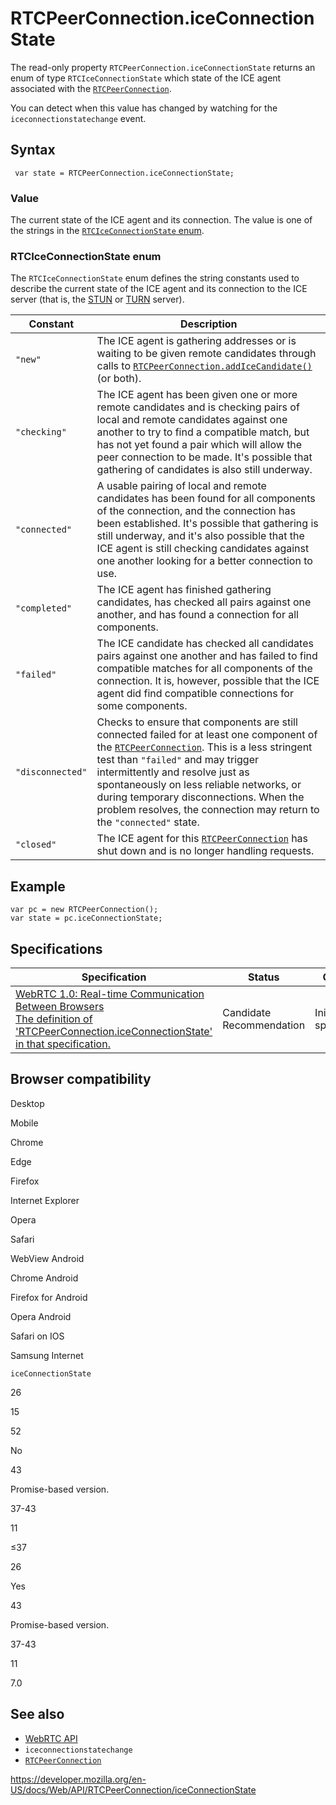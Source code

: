 RTCPeerConnection.iceConnectionState
====================================

The read-only property `RTCPeerConnection.iceConnectionState` returns an enum of type `RTCIceConnectionState` which state of the ICE agent associated with the [`RTCPeerConnection`](../rtcpeerconnection).

You can detect when this value has changed by watching for the `iceconnectionstatechange` event.

Syntax
------

     var state = RTCPeerConnection.iceConnectionState;

### Value

The current state of the ICE agent and its connection. The value is one of the strings in the [`RTCIceConnectionState` enum](#rtciceconnectionstate_enum).

### RTCIceConnectionState enum

The `RTCIceConnectionState` enum defines the string constants used to describe the current state of the ICE agent and its connection to the ICE server (that is, the [STUN](https://developer.mozilla.org/en-US/docs/Glossary/STUN) or [TURN](https://developer.mozilla.org/en-US/docs/Glossary/TURN) server).

<table><thead><tr class="header"><th>Constant</th><th>Description</th></tr></thead><tbody><tr class="odd"><td><code>"new"</code></td><td>The ICE agent is gathering addresses or is waiting to be given remote candidates through calls to <a href="addicecandidate"><code>RTCPeerConnection.addIceCandidate()</code></a> (or both).</td></tr><tr class="even"><td><code>"checking"</code></td><td>The ICE agent has been given one or more remote candidates and is checking pairs of local and remote candidates against one another to try to find a compatible match, but has not yet found a pair which will allow the peer connection to be made. It's possible that gathering of candidates is also still underway.</td></tr><tr class="odd"><td><code>"connected"</code></td><td>A usable pairing of local and remote candidates has been found for all components of the connection, and the connection has been established. It's possible that gathering is still underway, and it's also possible that the ICE agent is still checking candidates against one another looking for a better connection to use.</td></tr><tr class="even"><td><code>"completed"</code></td><td>The ICE agent has finished gathering candidates, has checked all pairs against one another, and has found a connection for all components.</td></tr><tr class="odd"><td><code>"failed"</code></td><td>The ICE candidate has checked all candidates pairs against one another and has failed to find compatible matches for all components of the connection. It is, however, possible that the ICE agent did find compatible connections for some components.</td></tr><tr class="even"><td><code>"disconnected"</code></td><td>Checks to ensure that components are still connected failed for at least one component of the <a href="../rtcpeerconnection"><code>RTCPeerConnection</code></a>. This is a less stringent test than <code>"failed"</code> and may trigger intermittently and resolve just as spontaneously on less reliable networks, or during temporary disconnections. When the problem resolves, the connection may return to the <code>"connected"</code> state.</td></tr><tr class="odd"><td><code>"closed"</code></td><td>The ICE agent for this <a href="../rtcpeerconnection"><code>RTCPeerConnection</code></a> has shut down and is no longer handling requests.</td></tr></tbody></table>

Example
-------

    var pc = new RTCPeerConnection();
    var state = pc.iceConnectionState;

Specifications
--------------

<table><thead><tr class="header"><th>Specification</th><th>Status</th><th>Comment</th></tr></thead><tbody><tr class="odd"><td><a href="https://w3c.github.io/webrtc-pc/#dom-peerconnection-ice-connection-state">WebRTC 1.0: Real-time Communication Between Browsers<br />
<span class="small">The definition of 'RTCPeerConnection.iceConnectionState' in that specification.</span></a></td><td><span class="spec-cr">Candidate Recommendation</span></td><td>Initial specification.</td></tr></tbody></table>

Browser compatibility
---------------------

Desktop

Mobile

Chrome

Edge

Firefox

Internet Explorer

Opera

Safari

WebView Android

Chrome Android

Firefox for Android

Opera Android

Safari on IOS

Samsung Internet

`iceConnectionState`

26

15

52

No

43

Promise-based version.

37-43

11

≤37

26

Yes

43

Promise-based version.

37-43

11

7.0

See also
--------

-   [WebRTC API](../webrtc_api)
-   `iceconnectionstatechange`
-   [`RTCPeerConnection`](../rtcpeerconnection)

<a href="https://developer.mozilla.org/en-US/docs/Web/API/RTCPeerConnection/iceConnectionState" class="_attribution-link">https://developer.mozilla.org/en-US/docs/Web/API/RTCPeerConnection/iceConnectionState</a>
